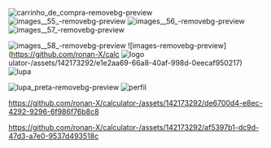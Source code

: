 ![carrinho_de_compra-removebg-preview](https://github.com/ronan-X/calculator-/assets/142173292/b86dbeeb-0d7d-45b5-9b62-0ad1afbd7a85)
![images__55_-removebg-preview](https://github.com/ronan-X/calculator-/assets/142173292/1632a62d-3455-45b5-9676-00ab8a8c255d)
![images__56_-removebg-preview](https://github.com/ronan-X/calculator-/assets/142173292/67e65ce3-d235-4adc-88e5-a8b1d79b9d34)
![images__57_-removebg-preview](https://github.com/ronan-X/calculator-/assets/142173292/af4154ac-c83c-4ac8-9a46-0125604fb82e)

![images__58_-removebg-preview](https://github.com/ronan-X/calculator-/assets/142173292/3dd1fb89-1e6a-4ef7-a244-4adc02782d45)
![images-removebg-preview](https://github.com/ronan-X/calc
![logo](https://github.com/ronan-X/calculator-/assets/142173292/ff9c7736-95d1-40cb-8e77-aad89dfc35a9)
ulator-/assets/142173292/e1e2aa69-66a8-40af-998d-0eecaf950217)
![lupa](https://github.com/ronan-X/calculator-/assets/142173292/d910ab3f-68ef-4080-8880-3532b772d6d4)

![lupa_preta-removebg-preview](https://github.com/ronan-X/calculator-/assets/142173292/626122e2-d8ff-4914-b92d-f3fb420e374c)
![perfil](https://github.com/ronan-X/calculator-/assets/142173292/e061eca8-fad0-4a7b-ac9a-a8598e64ab6e)

https://github.com/ronan-X/calculator-/assets/142173292/de6700d4-e8ec-4292-9296-6f986f76b8c8


https://github.com/ronan-X/calculator-/assets/142173292/af5397b1-dc9d-47d3-a7e0-9537d493518c
